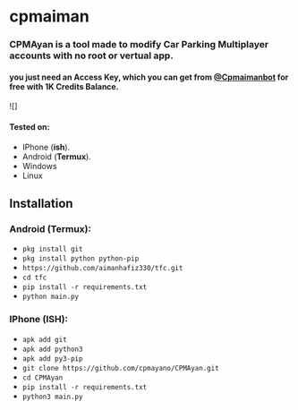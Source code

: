 # cpmaiman

<h3>CPMAyan is a tool made to modify Car Parking Multiplayer accounts with no root or vertual app.</h3>
<h4>you just need an Access Key, which you can get from <a href="">@Cpmaimanbot</a> for free with 1K Credits Balance.</h4>

![]

#### Tested on:

- IPhone (**ish**).
- Android (**Termux**).
- Windows
- Linux

## Installation

### Android (Termux):

- `pkg install git`
- `pkg install python python-pip`
- `https://github.com/aimanhafiz330/tfc.git`
- `cd tfc`
- `pip install -r requirements.txt`
- `python main.py`

### IPhone (ISH):

- `apk add git`
- `apk add python3`
- `apk add py3-pip`
- `git clone https://github.com/cpmayano/CPMAyan.git`
- `cd CPMAyan`
- `pip install -r requirements.txt`
- `python3 main.py`

